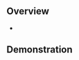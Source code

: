 ## Overview

<!--Please summarize your changes and provide context for them!-->

- 

## Demonstration

<!--If your PR has any visual changes, please include screenshots or a short video.
In Safari, you can right click a page, choose "Save Page As" and select PNG format.
As a simple way to capture the entire state of the page after your changes.-->

<!--If your PR does not have any visual changes, please describe how it can be verified.-->
